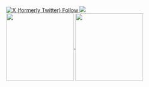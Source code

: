 <div>
  <a href="https://twitter.com/henriwasd" target="_blank"><img alt="X (formerly Twitter) Follow" src="https://img.shields.io/twitter/follow/henriwasd"/>
  <a href="https://www.linkedin.com/in/henriwasd/" target="_blank"><img loading="lazy" src="https://img.shields.io/badge/-LinkedIn-%230077B5?style=for-the-badge&logo=linkedin&logoColor=white" target="_blank"/>
</div>
<div>
  <img align="center" loading="lazy" height="180em" src="https://github-readme-stats.vercel.app/api/top-langs/?username=henriwasd&layout=compact&langs_count=7&theme=tokyonight"/>
  <img align="center" loading="lazy" height="180em" src="https://github-readme-stats.vercel.app/api?username=henriwasd&show_icons=true&theme=tokyonight&include_all_commits=true"/>
</div>
